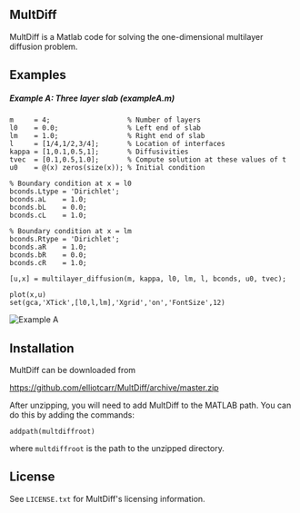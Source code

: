 ## MultDiff

MultDiff is a Matlab code for solving the one-dimensional multilayer diffusion problem.

## Examples

##### Example A: Three layer slab (exampleA.m)

```
m     = 4;                   % Number of layers
l0    = 0.0;                 % Left end of slab
lm    = 1.0;                 % Right end of slab
l     = [1/4,1/2,3/4];       % Location of interfaces
kappa = [1,0.1,0.5,1];       % Diffusivities 
tvec  = [0.1,0.5,1.0];       % Compute solution at these values of t
u0    = @(x) zeros(size(x)); % Initial condition

% Boundary condition at x = l0
bconds.Ltype = 'Dirichlet'; 
bconds.aL    = 1.0; 
bconds.bL    = 0.0; 
bconds.cL    = 1.0;

% Boundary condition at x = lm
bconds.Rtype = 'Dirichlet'; 
bconds.aR    = 1.0; 
bconds.bR    = 0.0; 
bconds.cR    = 1.0;

[u,x] = multilayer_diffusion(m, kappa, l0, lm, l, bconds, u0, tvec);

plot(x,u)
set(gca,'XTick',[l0,l,lm],'Xgrid','on','FontSize',12)
```

![Example A](https://github.com/elliotcarr/MultDiff/master/figures/exampleA.png)

## Installation

MultDiff can be downloaded from

https://github.com/elliotcarr/MultDiff/archive/master.zip

After unzipping, you will need to add MultDiff to the MATLAB path. You can do
this by adding the commands:
```
addpath(multdiffroot)
```
where `multdiffroot` is the path to the unzipped directory.

## License

See `LICENSE.txt` for MultDiff's licensing information.
